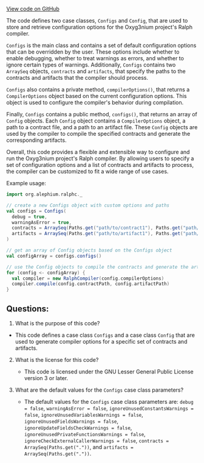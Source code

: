 [View code on GitHub](https://github.com/alephium/alephium/ralphc/src/main/scala/org/alephium/ralphc/Config.scala)

The code defines two case classes, `Configs` and `Config`, that are used to store and retrieve configuration options for the Oxyg3nium project's Ralph compiler. 

`Configs` is the main class and contains a set of default configuration options that can be overridden by the user. These options include whether to enable debugging, whether to treat warnings as errors, and whether to ignore certain types of warnings. Additionally, `Configs` contains two `ArraySeq` objects, `contracts` and `artifacts`, that specify the paths to the contracts and artifacts that the compiler should process. 

`Configs` also contains a private method, `compilerOptions()`, that returns a `CompilerOptions` object based on the current configuration options. This object is used to configure the compiler's behavior during compilation.

Finally, `Configs` contains a public method, `configs()`, that returns an array of `Config` objects. Each `Config` object contains a `CompilerOptions` object, a path to a contract file, and a path to an artifact file. These `Config` objects are used by the compiler to compile the specified contracts and generate the corresponding artifacts.

Overall, this code provides a flexible and extensible way to configure and run the Oxyg3nium project's Ralph compiler. By allowing users to specify a set of configuration options and a list of contracts and artifacts to process, the compiler can be customized to fit a wide range of use cases. 

Example usage:

```scala
import org.alephium.ralphc._

// create a new Configs object with custom options and paths
val configs = Configs(
  debug = true,
  warningAsError = true,
  contracts = ArraySeq(Paths.get("path/to/contract1"), Paths.get("path/to/contract2")),
  artifacts = ArraySeq(Paths.get("path/to/artifact1"), Paths.get("path/to/artifact2"))
)

// get an array of Config objects based on the Configs object
val configArray = configs.configs()

// use the Config objects to compile the contracts and generate the artifacts
for (config <- configArray) {
  val compiler = new RalphCompiler(config.compilerOptions)
  compiler.compile(config.contractPath, config.artifactPath)
}
```
## Questions: 
 1. What is the purpose of this code?
   - This code defines a case class `Configs` and a case class `Config` that are used to generate compiler options for a specific set of contracts and artifacts.

2. What is the license for this code?
   - This code is licensed under the GNU Lesser General Public License version 3 or later.

3. What are the default values for the `Configs` case class parameters?
   - The default values for the `Configs` case class parameters are: `debug = false`, `warningAsError = false`, `ignoreUnusedConstantsWarnings = false`, `ignoreUnusedVariablesWarnings = false`, `ignoreUnusedFieldsWarnings = false`, `ignoreUpdateFieldsCheckWarnings = false`, `ignoreUnusedPrivateFunctionsWarnings = false`, `ignoreCheckExternalCallerWarnings = false`, `contracts = ArraySeq(Paths.get("."))`, and `artifacts = ArraySeq(Paths.get("."))`.